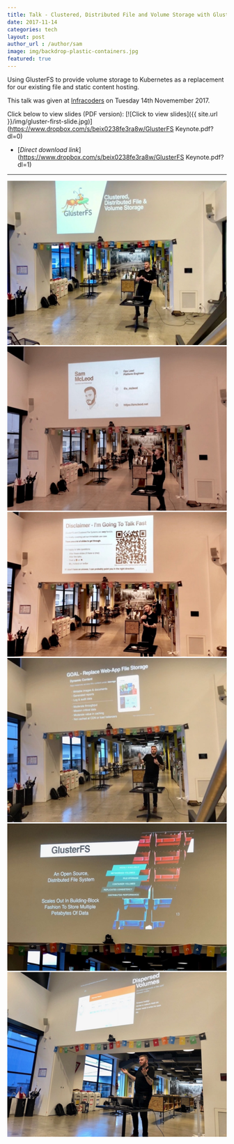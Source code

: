 ```yaml
---
title: Talk - Clustered, Distributed File and Volume Storage with GlusterFS
date: 2017-11-14
categories: tech
layout: post
author_url : /author/sam
image: img/backdrop-plastic-containers.jpg
featured: true
---
```


Using GlusterFS to provide volume storage to Kubernetes as a replacement for our existing file and static content hosting.

This talk was given at [Infracoders](https://www.meetup.com/Infrastructure-Coders/events/244535588/) on Tuesday 14th Novemember 2017.

Click below to view slides (PDF version):
[![Click to view slides]({{ site.url }}/img/gluster-first-slide.jpg)](https://www.dropbox.com/s/beix0238fe3ra8w/GlusterFS Keynote.pdf?dl=0)

- [*Direct download link*](https://www.dropbox.com/s/beix0238fe3ra8w/GlusterFS Keynote.pdf?dl=1)

---

![](https://github.com/sammcj/smcleod_files/blob/master/images/gluster_talk_14112017/1.jpg?raw=true)
![](https://github.com/sammcj/smcleod_files/blob/master/images/gluster_talk_14112017/2.jpg?raw=true)
![](https://github.com/sammcj/smcleod_files/blob/master/images/gluster_talk_14112017/3.jpg?raw=true)
![](https://github.com/sammcj/smcleod_files/blob/master/images/gluster_talk_14112017/4.jpg?raw=true)
![](https://github.com/sammcj/smcleod_files/blob/master/images/gluster_talk_14112017/5.jpg?raw=true)
![](https://github.com/sammcj/smcleod_files/blob/master/images/gluster_talk_14112017/6.jpg?raw=true)
